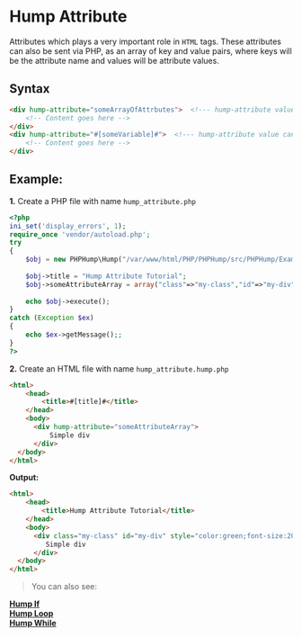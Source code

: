 # Hump Attribute #
Attributes which plays a very important role in `HTML` tags. These attributes can also be sent via PHP, as an array of key and value pairs, where keys will be the attribute name and values will be attribute values.


## Syntax ##
```HTML
<div hump-attribute="someArrayOfAttrbutes">  <!--- hump-attribute value can be static -->
    <!-- Content goes here -->
</div> 
<div hump-attribute="#[someVariable]#">  <!--- hump-attribute value can be dynamic -->
    <!-- Content goes here -->
</div>
```




## Example: ##
**1.** Create a PHP file with name `hump_attribute.php`

```php
<?php
ini_set('display_errors', 1);
require_once 'vendor/autoload.php';  
try
{
    $obj = new PHPHump\Hump("/var/www/html/PHP/PHPHump/src/PHPHump/Examples/hump_attribute.hump.php");
    
    $obj->title = "Hump Attribute Tutorial";
    $obj->someAttributeArray = array("class"=>"my-class","id"=>"my-div","style"=>"color:green;font-size:20px;"); 
    
    echo $obj->execute();
} 
catch (Exception $ex) 
{
    echo $ex->getMessage();;
}
?>
```


**2.** Create an HTML file with name `hump_attribute.hump.php`
```HTML
<html>
    <head>
        <title>#[title]#</title>
    </head>
    <body>
      <div hump-attribute="someAttributeArray">
          Simple div
      </div>
  </body>
</html>
```

**Output:**

```HTML
<html>
    <head>
        <title>Hump Attribute Tutorial</title>
    </head>
    <body>
      <div class="my-class" id="my-div" style="color:green;font-size:20px;">
         Simple div
      </div>
  </body>
</html>
```
> You can also see:

[**Hump If**](https://github.com/Sahil-Gulati/PHPHump/blob/master/GuideMDs/HumpIf.md)<br/>
[**Hump Loop**](https://github.com/Sahil-Gulati/PHPHump/blob/master/GuideMDs/HumpLoop.md)<br/>
[**Hump While**](https://github.com/Sahil-Gulati/PHPHump/blob/master/GuideMDs/HumpWhile.md)
